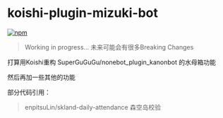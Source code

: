 # koishi-plugin-mizuki-bot

[![npm](https://img.shields.io/npm/v/koishi-plugin-mizuki-bot?style=flat-square)](https://www.npmjs.com/package/koishi-plugin-mizuki-bot)

> Working in progress...
> 未来可能会有很多Breaking Changes


打算用Koishi重构 SuperGuGuGu/nonebot_plugin_kanonbot 的水母箱功能

然后再加一些其他的功能


部分代码引用：

> enpitsuLin/skland-daily-attendance 森空岛校验
